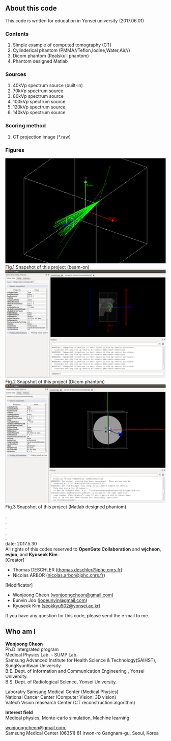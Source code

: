 ## About this code  
This code is written for education in Yonsei university (2017.06.01)

### Contents 
1) Simple example of computed tomography (CT)    
2) Cylinderical phantom (PMMA//Teflon,Iodine,Water,Air//)  
3) Dicom phantom (Realskull phantom)  
4) Phantom designed Matlab   

### Sources   
1) 40kVp spectrum source (built-in)  
2) 70kVp spectrum source   
3) 80kVp spectrum source   
4) 100kVp spectrum source   
5) 120kVp spectrum source   
6) 140kVp spectrum source   

### Scoring method    
1) CT projection image (*.raw)

         
### Figures    
<img src = https://github.com/wjcheon/education_CTexample_wjcheon_Gate/blob/master/BeamOn.png />  
Fig.1 Snapshot of this project (beam-on)     

  
<img src = https://github.com/wjcheon/education_CTexample_wjcheon_Gate/blob/master/DicomPhantom.png />  
Fig.2 Snapshot of this project (Dicom phantom)     


<img src = https://github.com/wjcheon/education_CTexample_wjcheon_Gate/blob/master/CylindericalPhantom_Matlab.png />  
Fig.3 Snapshot of this project (Matlab designed phantom)     



  
.  
.  
.  
.  
.  
date: 2017.5.30   
All rights of this codes reserved to **OpenGate Collaboration** and **wjcheon**, **evjoo**, and **Kyuseok Kim**.    
[Creator]  
 - Thomas DESCHLER (thomas.deschler@iphc.cnrs.fr)  
 - Nicolas ARBOR (nicolas.arbor@iphc.cnrs.fr)  

  
[Modificator]  
 - Wonjoong Cheon (wonjoongcheon@gmail.com)  
 - Eunvin Joo (jooeunvin@gmail.com)  
 - Kyuseok Kim (seokkyu502@yonsei.ac.kr)  

If you have any question for this code, please send the e-mail to me.  
     
  
  
  
  
    
## Who am I 
**Wonjoong Cheon**  
Ph.D intergrated program  
Medical Physics Lab. - SUMP Lab.  
Samsung Advanced Institute for Health Science & Technology(SAIHST), SungKyunKwan University.  
B.E. Dept. of Information and Communication Engineering , Yonsei University.  
B.S. Dept. of Radiological Science, Yonsei University.  

Laboratry
Samsung Medical Center (Medical Physics)  
National Cancer Center (Computer Vision: 3D vision)  
Vatech Vision reasearch Center (CT reconstruction algorithm)  

**Interest field**  
Medical physics, Monte-carlo simulation, Machine learning  

wonjoongcheon@gmail.com,   
Samsung Medical Center (06351) 81 Irwon-ro Gangnam-gu, Seoul, Korea  

